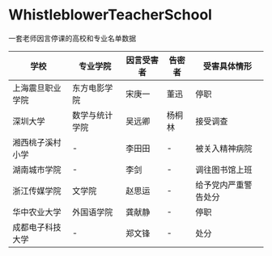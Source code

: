 # WhistleblowerTeacherSchool
一套老师因言停课的高校和专业名单数据

|学校|专业学院|因言受害者|告密者|受害具体情形|
|---|---|---|---|---|
|上海震旦职业学院|东方电影学院|宋庚一|董迅|停职|
|深圳大学|数学与统计学院|吴远卿|杨桐林|接受调查|
|湘西桃子溪村小学|-|李田田|-|被关入精神病院|
|湖南城市学院|-|李剑|-|调往图书馆上班|
|浙江传媒学院|文学院|赵思运|-|给予党内严重警告处分|
|华中农业大学|外国语学院|龚献静|-|停职|
|成都电子科技大学|-|郑文锋|-|处分|
